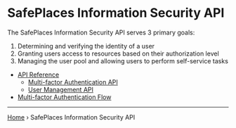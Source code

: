 # SafePlaces Information Security API

The SafePlaces Information Security API serves 3 primary goals:

1. Determining and verifying the identity of a user
2. Granting users access to resources based on their authorization level
3. Managing the user pool and allowing users to perform self-service tasks

- [API Reference](reference.md)
  - [Multi-factor Authentication API](mfa/README.md)
  - [User Management API](users/README.md)
- [Multi-factor Authentication Flow](mfa-flow.md)

---

[Home](../README.md) › SafePlaces Information Security API
